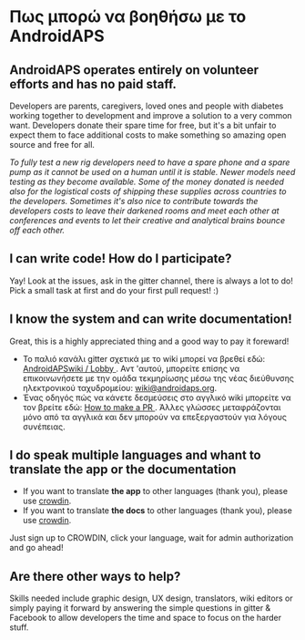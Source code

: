 # Πως μπορώ να βοηθήσω με το AndroidAPS

## AndroidAPS operates entirely on volunteer efforts and has no paid staff.

Developers are parents, caregivers, loved ones and people with diabetes working together to development and improve a solution to a very common want. Developers donate their spare time for free, but it's a bit unfair to expect them to face additional costs to make something so amazing open source and free for all.

*To fully test a new rig developers need to have a spare phone and a spare pump as it cannot be used on a human until it is stable. Newer models need testing as they become available. Some of the money donated is needed also for the logistical costs of shipping these supplies across countries to the developers. Sometimes it's also nice to contribute towards the developers costs to leave their darkened rooms and meet each other at conferences and events to let their creative and analytical brains bounce off each other.*

## I can write code! How do I participate?

Yay! Look at the issues, ask in the gitter channel, there is always a lot to do! Pick a small task at first and do your first pull request! :)

## I know the system and can write documentation!

Great, this is a highly appreciated thing and a good way to pay it foreward!

* Το παλιό κανάλι gitter σχετικά με το wiki μπορεί να βρεθεί εδώ: [ AndroidAPSwiki / Lobby ](https://gitter.im/AndroidAPSwiki/Lobby). Αντ 'αυτού, μπορείτε επίσης να επικοινωνήσετε με την ομάδα τεκμηρίωσης μέσω της νέας διεύθυνσης ηλεκτρονικού ταχυδρομείου: wiki@androidaps.org.
* Ένας οδηγός πώς να κάνετε δεσμεύσεις στο αγγλικό wiki μπορείτε να τον βρείτε εδώ: [ How to make a PR ](../make-a-PR.md). Άλλες γλώσσες μεταφράζονται μόνο από τα αγγλικά και δεν μπορούν να επεξεργαστούν για λόγους συνέπειας.

## I do speak multiple languages and whant to translate the app or the documentation

* If you want to translate **the app** to other languages (thank you), please use [crowdin](https://crowdin.com/project/androidaps).
* If you want to translate **the docs** to other languages (thank you), please use [crowdin](https://crowdin.com/project/androidapsdocs). 

Just sign up to CROWDIN, click your language, wait for admin authorization and go ahead!

## Are there other ways to help?

Skills needed include graphic design, UX design, translators, wiki editors or simply paying it forward by answering the simple questions in gitter & Facebook to allow developers the time and space to focus on the harder stuff.